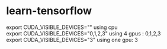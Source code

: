 # learn-tensorflow

export CUDA_VISIBLE_DEVICES="" using cpu</br>
export CUDA_VISIBLE_DEVICES="0,1,2,3"  using 4 gpus : 0,1,2,3</br> 
export CUDA_VISIBLE_DEVICES="3" using one gpu: 3 </br>
